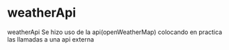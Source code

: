 # weatherApi
weatherApi
Se hizo uso de la api(openWeatherMap) colocando en practica las llamadas a una api externa
